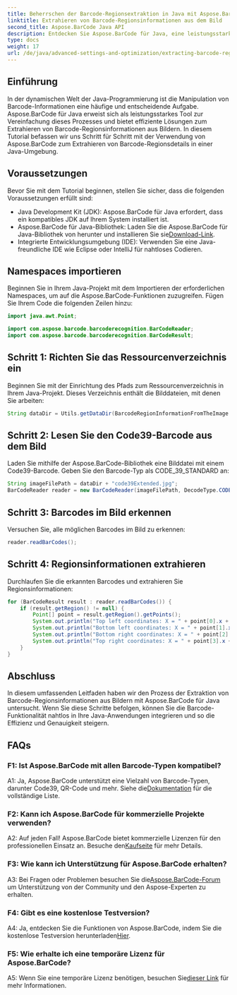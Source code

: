 ```yaml
---
title: Beherrschen der Barcode-Regionsextraktion in Java mit Aspose.BarCode
linktitle: Extrahieren von Barcode-Regionsinformationen aus dem Bild
second_title: Aspose.BarCode Java API
description: Entdecken Sie Aspose.BarCode für Java, eine leistungsstarke Bibliothek zum mühelosen Extrahieren von Barcode-Regionsdetails. Erweitern Sie Ihre Java-Anwendungen präzise.
type: docs
weight: 17
url: /de/java/advanced-settings-and-optimization/extracting-barcode-region-information/
---
```

## Einführung

In der dynamischen Welt der Java-Programmierung ist die Manipulation von Barcode-Informationen eine häufige und entscheidende Aufgabe. Aspose.BarCode für Java erweist sich als leistungsstarkes Tool zur Vereinfachung dieses Prozesses und bietet effiziente Lösungen zum Extrahieren von Barcode-Regionsinformationen aus Bildern. In diesem Tutorial befassen wir uns Schritt für Schritt mit der Verwendung von Aspose.BarCode zum Extrahieren von Barcode-Regionsdetails in einer Java-Umgebung.

## Voraussetzungen

Bevor Sie mit dem Tutorial beginnen, stellen Sie sicher, dass die folgenden Voraussetzungen erfüllt sind:

- Java Development Kit (JDK): Aspose.BarCode für Java erfordert, dass ein kompatibles JDK auf Ihrem System installiert ist.
-  Aspose.BarCode für Java-Bibliothek: Laden Sie die Aspose.BarCode für Java-Bibliothek von herunter und installieren Sie sie[Download-Link](https://releases.aspose.com/barcode/java/).
- Integrierte Entwicklungsumgebung (IDE): Verwenden Sie eine Java-freundliche IDE wie Eclipse oder IntelliJ für nahtloses Codieren.

## Namespaces importieren

Beginnen Sie in Ihrem Java-Projekt mit dem Importieren der erforderlichen Namespaces, um auf die Aspose.BarCode-Funktionen zuzugreifen. Fügen Sie Ihrem Code die folgenden Zeilen hinzu:

```java
import java.awt.Point;

import com.aspose.barcode.barcoderecognition.BarCodeReader;
import com.aspose.barcode.barcoderecognition.BarCodeResult;


```

## Schritt 1: Richten Sie das Ressourcenverzeichnis ein

Beginnen Sie mit der Einrichtung des Pfads zum Ressourcenverzeichnis in Ihrem Java-Projekt. Dieses Verzeichnis enthält die Bilddateien, mit denen Sie arbeiten:

```java
String dataDir = Utils.getDataDir(BarcodeRegionInformationFromTheImage.class) + "BarcodeReader/advanced_features/";
```

## Schritt 2: Lesen Sie den Code39-Barcode aus dem Bild

Laden Sie mithilfe der Aspose.BarCode-Bibliothek eine Bilddatei mit einem Code39-Barcode. Geben Sie den Barcode-Typ als CODE_39_STANDARD an:

```java
String imageFilePath = dataDir + "code39Extended.jpg";
BarCodeReader reader = new BarCodeReader(imageFilePath, DecodeType.CODE_39_STANDARD);
```

## Schritt 3: Barcodes im Bild erkennen

Versuchen Sie, alle möglichen Barcodes im Bild zu erkennen:

```java
reader.readBarCodes();
```

## Schritt 4: Regionsinformationen extrahieren

Durchlaufen Sie die erkannten Barcodes und extrahieren Sie Regionsinformationen:

```java
for (BarCodeResult result : reader.readBarCodes()) {
    if (result.getRegion() != null) {
        Point[] point = result.getRegion().getPoints();
        System.out.println("Top left coordinates: X = " + point[0].x + ", Y = " + point[0].y);
        System.out.println("Bottom left coordinates: X = " + point[1].x + ", Y = " + point[1].y);
        System.out.println("Bottom right coordinates: X = " + point[2].x + ", Y = " + point[2].y);
        System.out.println("Top right coordinates: X = " + point[3].x + ", Y = " + point[3].y);
    }
}
```

## Abschluss

In diesem umfassenden Leitfaden haben wir den Prozess der Extraktion von Barcode-Regionsinformationen aus Bildern mit Aspose.BarCode für Java untersucht. Wenn Sie diese Schritte befolgen, können Sie die Barcode-Funktionalität nahtlos in Ihre Java-Anwendungen integrieren und so die Effizienz und Genauigkeit steigern.

## FAQs

### F1: Ist Aspose.BarCode mit allen Barcode-Typen kompatibel?

 A1: Ja, Aspose.BarCode unterstützt eine Vielzahl von Barcode-Typen, darunter Code39, QR-Code und mehr. Siehe die[Dokumentation](https://reference.aspose.com/barcode/java/) für die vollständige Liste.

### F2: Kann ich Aspose.BarCode für kommerzielle Projekte verwenden?

 A2: Auf jeden Fall! Aspose.BarCode bietet kommerzielle Lizenzen für den professionellen Einsatz an. Besuche den[Kaufseite](https://purchase.aspose.com/buy) für mehr Details.

### F3: Wie kann ich Unterstützung für Aspose.BarCode erhalten?

 A3: Bei Fragen oder Problemen besuchen Sie die[Aspose.BarCode-Forum](https://forum.aspose.com/c/barcode/13) um Unterstützung von der Community und den Aspose-Experten zu erhalten.

### F4: Gibt es eine kostenlose Testversion?

 A4: Ja, entdecken Sie die Funktionen von Aspose.BarCode, indem Sie die kostenlose Testversion herunterladen[Hier](https://releases.aspose.com/).

### F5: Wie erhalte ich eine temporäre Lizenz für Aspose.BarCode?

 A5: Wenn Sie eine temporäre Lizenz benötigen, besuchen Sie[dieser Link](https://purchase.aspose.com/temporary-license/) für mehr Informationen.